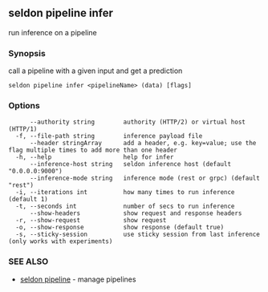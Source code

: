 ---
---

## seldon pipeline infer

run inference on a pipeline

### Synopsis

call a pipeline with a given input and get a prediction

```
seldon pipeline infer <pipelineName> (data) [flags]
```

### Options

```
      --authority string        authority (HTTP/2) or virtual host (HTTP/1)
  -f, --file-path string        inference payload file
      --header stringArray      add a header, e.g. key=value; use the flag multiple times to add more than one header
  -h, --help                    help for infer
      --inference-host string   seldon inference host (default "0.0.0.0:9000")
      --inference-mode string   inference mode (rest or grpc) (default "rest")
  -i, --iterations int          how many times to run inference (default 1)
  -t, --seconds int             number of secs to run inference
      --show-headers            show request and response headers
  -r, --show-request            show request
  -o, --show-response           show response (default true)
  -s, --sticky-session          use sticky session from last inference (only works with experiments)
```

### SEE ALSO

* [seldon pipeline](seldon_pipeline.md)	 - manage pipelines

